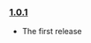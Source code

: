 ### [1.0.1](https://github.com/thefabulousdev/middleware-decorator/releases/tag/1.0.1)

- The first release
